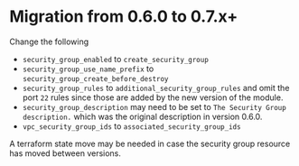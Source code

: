 # Migration from 0.6.0 to 0.7.x+

Change the following

- `security_group_enabled` to `create_security_group`
- `security_group_use_name_prefix` to `security_group_create_before_destroy`
- `security_group_rules` to `additional_security_group_rules` and omit the port `22` rules since those are added by the new version of the module.
- `security_group_description` may need to be set to `The Security Group description.` which was the original description in version 0.6.0.
- `vpc_security_group_ids` to `associated_security_group_ids`

A terraform state move may be needed in case the security group resource has moved between versions.
